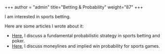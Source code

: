 +++
author = "admin"
title="Betting & Probability"
weight="87"
+++

I am interested in sports betting.

Here are some articles I wrote about it:

* [Here](/pdf/Betting.pdf), I discuss a fundamental probabilistic strategy in sports betting and poker.
* [Here](/pdf/Moneylines.pdf), I discuss moneylines and implied win probability for sports games.
